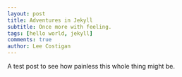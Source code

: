 ```yaml
---
layout: post
title: Adventures in Jekyll
subtitle: Once more with feeling. 
tags: [hello world, jekyll]
comments: true
author: Lee Costigan 
---
```


A test post to see how painless this whole thing might be.